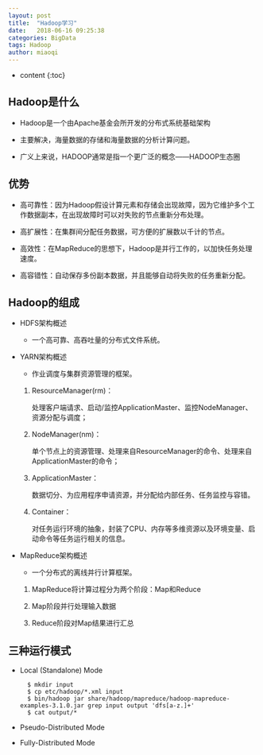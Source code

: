 ```yaml
---
layout: post
title:  "Hadoop学习"
date:   2018-06-16 09:25:38
categories: BigData
tags: Hadoop
author: miaoqi
---
```


* content
{:toc}
            
## Hadoop是什么

* Hadoop是一个由Apache基金会所开发的分布式系统基础架构

* 主要解决，海量数据的存储和海量数据的分析计算问题。

* 广义上来说，HADOOP通常是指一个更广泛的概念——HADOOP生态圈

## 优势

* 高可靠性：因为Hadoop假设计算元素和存储会出现故障，因为它维护多个工作数据副本，在出现故障时可以对失败的节点重新分布处理。

* 高扩展性：在集群间分配任务数据，可方便的扩展数以千计的节点。

* 高效性：在MapReduce的思想下，Hadoop是并行工作的，以加快任务处理速度。

* 高容错性：自动保存多份副本数据，并且能够自动将失败的任务重新分配。

## Hadoop的组成

* HDFS架构概述

    * 一个高可靠、高吞吐量的分布式文件系统。

* YARN架构概述

    * 作业调度与集群资源管理的框架。
	
    1. ResourceManager(rm)：
		
        处理客户端请求、启动/监控ApplicationMaster、监控NodeManager、资源分配与调度；
	
    1. NodeManager(nm)：
		
        单个节点上的资源管理、处理来自ResourceManager的命令、处理来自ApplicationMaster的命令；
	
    1. ApplicationMaster：
		
        数据切分、为应用程序申请资源，并分配给内部任务、任务监控与容错。
	
    1. Container：
		
        对任务运行环境的抽象，封装了CPU、内存等多维资源以及环境变量、启动命令等任务运行相关的信息。

* MapReduce架构概述

    * 一个分布式的离线并行计算框架。
	
    1. MapReduce将计算过程分为两个阶段：Map和Reduce
	
    1. Map阶段并行处理输入数据
	
    1. Reduce阶段对Map结果进行汇总

## 三种运行模式

* Local (Standalone) Mode

        $ mkdir input
        $ cp etc/hadoop/*.xml input
        $ bin/hadoop jar share/hadoop/mapreduce/hadoop-mapreduce-examples-3.1.0.jar grep input output 'dfs[a-z.]+'
        $ cat output/*

* Pseudo-Distributed Mode

* Fully-Distributed Mode



    
    
    
    
    
    
    
    
    
    